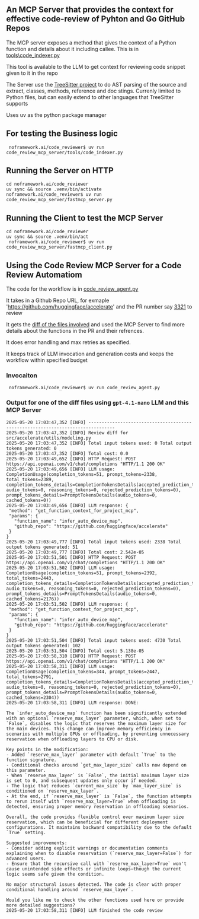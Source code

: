 
## An MCP Server that provides the context for effective code-review of Pyhton and Go GitHub Repos


The MCP server exposes a method that gives the context of a Python function  and details about it including callee. 
This is in [tools\code_indexer.py](code_review_mcp_server/tools/code_indexer.py)

This tool is available to the LLM to get context for reviewing code snippet given to it in the repo

The Server use the [TreeSitter project](https://tree-sitter.github.io/tree-sitter/) to do AST parsing of the source and extract, classes, methods, reference and doc stings. Currenly limited to Python files,
but can easily extend to other languages that TreeSitter supports

Uses uv as the python package manager


## For testing the Business logic

```
 noframework.ai/code_reviewer$ uv run code_review_mcp_server/tools/code_indexer.py 
 ```

## Running the Server on HTTP

```
cd noframework.ai/code_reviewer
uv sync && source .venv/bin/activate
noframework.ai/code_reviewer$ uv run code_review_mcp_server/fastmcp_server.py
```

## Running the Client to test the MCP Server

```
cd noframework.ai/code_reviewer
uv sync && source .venv/bin/act
 noframework.ai/code_reviewer$ uv run code_review_mcp_server/fastmcp_client.py
```



 ## Using the Code Review MCP Server for a Code Review Automatiom

 The code for the workflow is in [code_review_agent.py](code_review_agent.py)

 It takes in a Github Repo URL, for exmaple 'https://github.com/huggingface/accelerate' and the PR number say [3321](https://github.com/huggingface/accelerate/pull/3321) to review

 It gets the [diff of the files involved](https://patch-diff.githubusercontent.com/raw/huggingface/accelerate/pull/3321.diff) and used the MCP Server to find more details about the functions in the PR and their refrences. 

 It does error handling and max retries as specified.

 It keeps track of LLM invocation and generation costs and keeps the workflow within specified budget

 ### Invocaiton

 ```
  noframework.ai/code_reviewer$ uv run code_review_agent.py
 ```

 ### Output for one of the diff files using `gpt-4.1-nano` LLM and this MCP Server

 ```
 2025-05-20 17:03:47,352 [INFO] --------------------------------------------------------------------------------
2025-05-20 17:03:47,352 [INFO] Review diff for src/accelerate/utils/modeling.py
2025-05-20 17:03:47,352 [INFO] Total input tokens used: 0 Total output tokens generated: 0
2025-05-20 17:03:47,352 [INFO] Total cost: 0.0 
2025-05-20 17:03:49,652 [INFO] HTTP Request: POST https://api.openai.com/v1/chat/completions "HTTP/1.1 200 OK"
2025-05-20 17:03:49,656 [INFO] LLM usage: CompletionUsage(completion_tokens=51, prompt_tokens=2338, total_tokens=2389, completion_tokens_details=CompletionTokensDetails(accepted_prediction_tokens=0, audio_tokens=0, reasoning_tokens=0, rejected_prediction_tokens=0), prompt_tokens_details=PromptTokensDetails(audio_tokens=0, cached_tokens=0))
2025-05-20 17:03:49,656 [INFO] LLM response: {
  "method": "get_function_context_for_project_mcp",
  "params": {
    "function_name": "infer_auto_device_map",
    "github_repo": "https://github.com/huggingface/accelerate"
  }
}
2025-05-20 17:03:49,777 [INFO] Total input tokens used: 2338 Total output tokens generated: 51
2025-05-20 17:03:49,777 [INFO] Total cost: 2.542e-05 
2025-05-20 17:03:51,501 [INFO] HTTP Request: POST https://api.openai.com/v1/chat/completions "HTTP/1.1 200 OK"
2025-05-20 17:03:51,502 [INFO] LLM usage: CompletionUsage(completion_tokens=51, prompt_tokens=2392, total_tokens=2443, completion_tokens_details=CompletionTokensDetails(accepted_prediction_tokens=0, audio_tokens=0, reasoning_tokens=0, rejected_prediction_tokens=0), prompt_tokens_details=PromptTokensDetails(audio_tokens=0, cached_tokens=2176))
2025-05-20 17:03:51,502 [INFO] LLM response: {
  "method": "get_function_context_for_project_mcp",
  "params": {
    "function_name": "infer_auto_device_map",
    "github_repo": "https://github.com/huggingface/accelerate"
  }
}
2025-05-20 17:03:51,504 [INFO] Total input tokens used: 4730 Total output tokens generated: 102
2025-05-20 17:03:51,504 [INFO] Total cost: 5.138e-05 
2025-05-20 17:03:58,310 [INFO] HTTP Request: POST https://api.openai.com/v1/chat/completions "HTTP/1.1 200 OK"
2025-05-20 17:03:58,311 [INFO] LLM usage: CompletionUsage(completion_tokens=344, prompt_tokens=2447, total_tokens=2791, completion_tokens_details=CompletionTokensDetails(accepted_prediction_tokens=0, audio_tokens=0, reasoning_tokens=0, rejected_prediction_tokens=0), prompt_tokens_details=PromptTokensDetails(audio_tokens=0, cached_tokens=2304))
2025-05-20 17:03:58,311 [INFO] LLM response: DONE: 

The `infer_auto_device_map` function has been significantly extended with an optional `reserve_max_layer` parameter, which, when set to `False`, disables the logic that reserves the maximum layer size for the main devices. This change can improve memory efficiency in scenarios with multiple GPUs or offloading, by preventing unnecessary reservation when offloading layers to CPU or disk.

Key points in the modification:
- Added `reserve_max_layer` parameter with default `True` to the function signature.
- Conditional checks around `get_max_layer_size` calls now depend on this parameter.
- When `reserve_max_layer` is `False`, the initial maximum layer size is set to 0, and subsequent updates only occur if needed.
- The logic that reduces `current_max_size` by `max_layer_size` is conditioned on `reserve_max_layer`.
- At the end, if `reserve_max_layer` is `False`, the function attempts to rerun itself with `reserve_max_layer=True` when offloading is detected, ensuring proper memory reservation in offloading scenarios.

Overall, the code provides flexible control over maximum layer size reservation, which can be beneficial for different deployment configurations. It maintains backward compatibility due to the default `True` setting.

Suggested improvements:
- Consider adding explicit warnings or documentation comments explaining when to disable reservation (`reserve_max_layer=False`) for advanced users.
- Ensure that the recursive call with `reserve_max_layer=True` won't cause unintended side effects or infinite loops—though the current logic seems safe given the condition.

No major structural issues detected. The code is clear with proper conditional handling around `reserve_max_layer`.

Would you like me to check the other functions used here or provide more detailed suggestions?
2025-05-20 17:03:58,311 [INFO] LLM finished the code review
```

 